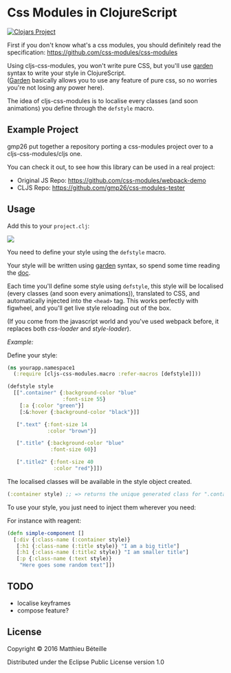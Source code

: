 # Css Modules in ClojureScript

[![Clojars Project](https://img.shields.io/clojars/v/cljs-css-modules.svg)](https://clojars.org/cljs-css-modules)

First if you don't know what's a css modules, you should definitely read the specification:
https://github.com/css-modules/css-modules

Using cljs-css-modules, you won't write pure CSS, but you'll use [garden](https://github.com/noprompt/garden) syntax to write your style in ClojureScript.   
([Garden](https://github.com/noprompt/garden) basically allows you to use any feature of pure css, so no worries you're not losing any power here).

The idea of cljs-css-modules is to localise every classes (and soon animations) you define through the ```defstyle``` macro.

## Example Project

gmp26 put together a repository porting a css-modules project over to a cljs-css-modules/cljs one.

You can check it out, to see how this library can be used in a real project:

- Original JS Repo:
https://github.com/css-modules/webpack-demo
- CLJS Repo:
https://github.com/gmp26/css-modules-tester

## Usage

Add this to your ```project.clj```:  

<img src="https://clojars.org/cljs-css-modules/latest-version.svg"/>

You need to define your style using the ```defstyle``` macro.

Your style will be written using [garden](https://github.com/noprompt/garden) syntax, so spend some time reading the [doc](https://github.com/noprompt/garden).

Each time you'll define some style using ```defstyle```, this style will be localised (every classes (and soon every animations)), translated to CSS,
and automatically injected into the ```<head>``` tag. This works perfectly with figwheel, and you'll get live style reloading out of the box.

(If you come from the javascript world and you've used webpack before, it replaces both *css-loader* and *style-loader*).

*Example:*

Define your style:

```Clojure
(ns yourapp.namespace1
  (:require [cljs-css-modules.macro :refer-macros [defstyle]]))

(defstyle style
  [[".container" {:background-color "blue"
                  :font-size 55}
    [:a {:color "green"}]
    [:&:hover {:background-color "black"}]]

   [".text" {:font-size 14
             :color "brown"}]

   [".title" {:background-color "blue"
              :font-size 60}]

   [".title2" {:font-size 40
               :color "red"}]])
```

The localised classes will be available in the style object created.

```Clojure
(:container style) ;; => returns the unique generated class for ".container"
```

To use your style, you just need to inject them wherever you need:

For instance with reagent:

```Clojure
(defn simple-component []
  [:div {:class-name (:container style)}
   [:h1 {:class-name (:title style)} "I am a big title"]
   [:h1 {:class-name (:title2 style)} "I am smaller title"]
   [:p {:class-name (:text style)}
    "Here goes some random text"]])
```

## TODO

- localise keyframes
- compose feature?

## License

Copyright © 2016 Matthieu Béteille

Distributed under the Eclipse Public License version 1.0
